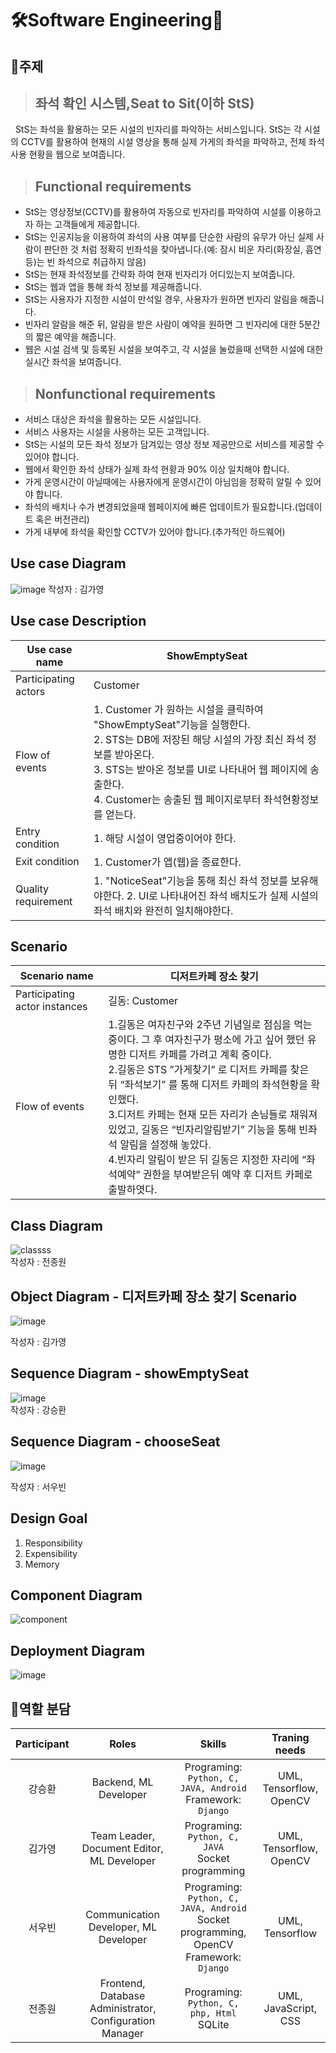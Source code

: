 # 🛠️Software Engineering🧰

## 📖주제
> ## 좌석 확인 시스템,Seat to Sit(이하 StS)  
&nbsp; StS는 좌석을 활용하는 모든 시설의 빈자리를 파악하는 서비스입니다. StS는 각 시설의 CCTV를 활용하여 현재의 시설 영상을 통해 실제 가게의 좌석을 파악하고, 전체 좌석 사용 현황을 웹으로 보여줍니다.  

> ## Functional requirements  
* StS는 영상정보(CCTV)를 활용하여 자동으로 빈자리를 파악하여 시설를 이용하고자 하는 고객들에게 제공합니다.
* StS는 인공지능을 이용하여 좌석의 사용 여부를 단순한 사람의 유무가 아닌 실제 사람이 판단한 것 처럼 정확히 빈좌석을 찾아냅니다.(예: 잠시 비운 자리(화장실, 흡연 등)는 빈 좌석으로 취급하지 않음)
* StS는 현재 좌석정보를 간략화 하여 현재 빈자리가 어디있는지 보여줍니다.
* StS는 웹과 앱을 통해 좌석 정보를 제공해줍니다.
* StS는 사용자가 지정한 시설이 만석일 경우, 사용자가 원하면 빈자리 알림을 해줍니다.
* 빈자리 알람을 해준 뒤, 알람을 받은 사람이 예약을 원하면 그 빈자리에 대한 5분간의 짧은 예약을 해줍니다.
* 웹은 시설 검색 및 등록된 시설을 보여주고, 각 시설을 눌렀을때 선택한 시설에 대한 실시간 좌석을 보여줍니다.  

> ## Nonfunctional requirements  
* 서비스 대상은 좌석을 활용하는 모든 시설입니다.  
* 서비스 사용자는 시설을 사용하는 모든 고객입니다.  
* StS는 시설의 모든 좌석 정보가 담겨있는 영상 정보 제공만으로 서비스를 제공할 수 있어야 합니다.  
* 웹에서 확인한 좌석 상태가 실제 좌석 현황과 90% 이상 일치해야 합니다.  
* 가게 운영시간이 아닐때에는 사용자에게 운영시간이 아님임을 정확히 알릴 수 있어야 합니다.  
* 좌석의 배치나 수가 변경되었을때 웹페이지에 빠른 업데이트가 필요합니다.(업데이트 혹은 버전관리)  
* 가게 내부에 좌석을 확인할 CCTV가 있어야 합니다.(추가적인 하드웨어)  
  
## Use case Diagram  
![image](https://user-images.githubusercontent.com/62061144/95937229-43863080-0e12-11eb-8bbb-7c49d7e344a7.png)
작성자 : 김가영
## Use case Description  
  
Use case name | ShowEmptySeat
-- | --
Participating actors | Customer
Flow of events | 1. Customer 가 원하는 시설을 클릭하여 "ShowEmptySeat"기능을 실행한다.<br/>                2. STS는 DB에 저장된 해당 시설의 가장 최신 좌석 정보를 받아온다.<br/>                3. STS는 받아온 정보를 UI로 나타내어 웹 페이지에 송출한다.<br/>   4. Customer는 송출된 웹 페이지로부터 좌석현황정보를 얻는다.
Entry condition | 1. 해당 시설이 영업중이어야 한다.
Exit condition | 1. Customer가 앱(웹)을   종료한다.
Quality requirement | 1. "NoticeSeat"기능을 통해 최신 좌석 정보를 보유해야한다.   2. UI로 나타내어진 좌석 배치도가 실제 시설의 좌석 배치와 완전히 일치해야한다.
   
## Scenario  
Scenario   name | 디저트카페 장소 찾기
-- | --
Participating   actor instances | 길동: Customer
Flow   of events | 1.길동은 여자친구와 2주년 기념일로 점심을 먹는 중이다. 그 후 여자친구가 평소에 가고 싶어 했던 유명한 디저트 카페를 가려고 계획 중이다.<br/>   2.길동은 STS ”가게찾기” 로 디저트 카페를 찾은 뒤 “좌석보기” 를 통해 디저트 카페의 좌석현황을 확인했다.<br/>   3.디저트 카페는 현재 모든 자리가 손님들로 채워져 있었고, 길동은   “빈자리알림받기” 기능을 통해 빈좌석 알림을 설정해 놓았다.<br/>   4.빈자리 알림이 받은 뒤 길동은 지정한 자리에 “좌석예약” 권한을 부여받은뒤 예약 후 디저트 카페로 출발하엿다.  

## Class Diagram  
![classss](https://user-images.githubusercontent.com/54730375/95938666-4df5f980-0e15-11eb-8c2f-5018563a4be6.PNG)   
작성자 : 전종원
## Object Diagram - 디저트카페 장소 찾기 Scenario
![image](https://user-images.githubusercontent.com/62061144/95937108-fbffa480-0e11-11eb-9346-1d1d5f362a45.png)

작성자 : 김가영

## Sequence Diagram - showEmptySeat
![image](https://user-images.githubusercontent.com/46666296/95870480-7e9f4a00-0da7-11eb-91c9-3f1d95df7dbe.png)  
작성자 : 강승환
## Sequence Diagram - chooseSeat
![image](https://user-images.githubusercontent.com/46666296/95870553-95de3780-0da7-11eb-835d-bee4f33a6777.png)

작성자 : 서우빈  

## Design Goal
1. Responsibility
2. Expensibility
3. Memory

## Component Diagram
![component](https://user-images.githubusercontent.com/62061144/100823045-dd736c80-3496-11eb-869f-ea1dde159be2.png)


## Deployment Diagram
![image](https://user-images.githubusercontent.com/62061144/102999070-ba0a8180-456b-11eb-8857-e61c52f0e4bf.png)




## 🤝역할 분담
| Participant | Roles | Skills | Traning needs |
|:---:|:---:|:---:|:---:|
|강승환| Backend, ML Developer | Programing: `Python, C, JAVA, Android`<br/>Framework: `Django` | UML, Tensorflow, OpenCV |
|김가영| Team Leader, Document Editor, ML Developer | Programing: `Python, C, JAVA`<br/>Socket programming | UML, Tensorflow, OpenCV |
|서우빈| Communication Developer, ML Developer | Programing: `Python, C, JAVA, Android` <br/>Socket programming, OpenCV <br/>Framework: `Django` | UML, Tensorflow |
|전종원| Frontend, Database Administrator, Configuration Manager| Programing: `Python, C, php, Html` <br/>SQLite | UML, JavaScript, CSS |
